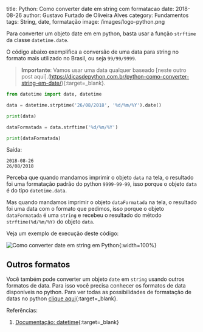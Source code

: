 title: Python: Como converter date em string com formatacao
date: 2018-08-26
author: Gustavo Furtado de Oliveira Alves
category: Fundamentos
tags: String, date, formatação
image: /images/logo-python.png

Para converter um objeto date em em python, basta usar a função `strftime` da classe `datetime.date`.

O código abaixo exemplifica a conversão de uma data para string no formato mais utilizado no Brasil, ou seja `99/99/9999`.

> **Importante**: Vamos usar uma data qualquer baseado [neste outro post aqui].(https://dicasdepython.com.br/python-como-converter-string-em-date/){:target=\_blank}.

```python
from datetime import date, datetime

data = datetime.strptime('26/08/2018', '%d/%m/%Y').date()

print(data)

dataFormatada = data.strftime('%d/%m/%Y')

print(dataFormatada)
```

Saída:

```
2018-08-26
26/08/2018
```

Perceba que quando mandamos imprimir o objeto `data` na tela, o resultado foi uma formatação padrão do python `9999-99-99`,
isso porque o objeto `data` é do tipo `datetime.data`.

Mas quando mandamos imprimir o objeto `dataFormatada` na tela, o resultado foi uma data com o formato que pedimos,
isso porque o objeto `dataFormatada` é uma `string` e recebeu o resultado do método `strftime(%d/%m/%Y)` do objeto `data`.

Veja um exemplo de execução deste código:

![Como converter date em string em Python](/images/python-format-date-em-string.gif){:width=100%}

## Outros formatos

Você também pode converter um objeto `date` em `string` usando outros formatos de data.
Para isso você precisa conhecer os formatos de data disponíveis no python.
Para ver todas as possibilidades de formatação de datas no python [clique aqui](https://docs.python.org/3/library/datetime.html#strftime-strptime-behavior){:target=\_blank}.

Referências:

1. [Documentação: datetime](https://docs.python.org/3/library/datetime.html){:target=\_blank}
